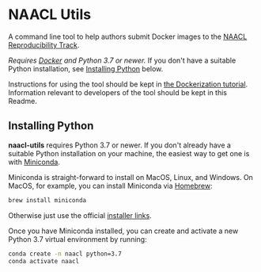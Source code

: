 # NAACL Utils

A command line tool to help authors submit Docker images to the [NAACL Reproducibility Track](https://naacl2022-reproducibility-track.github.io/).

*Requires [Docker](https://www.docker.com/) and Python 3.7 or newer.* If you don't have a suitable Python installation, see [Installing Python](#installing-python) below.

Instructions for using the tool should be kept in [the Dockerization tutorial](https://github.com/naacl2022-reproducibility-track/naacl2022-reproducibility-track.github.io/blob/main/_tutorial/04_submitting.md).
Information relevant to developers of the tool should be kept in this Readme.

## Installing Python

**naacl-utils** requires Python 3.7 or newer. If you don't already have a suitable Python installation on your machine, the easiest way to get one is with [Miniconda](https://docs.conda.io/en/latest/miniconda.html).

Miniconda is straight-forward to install on MacOS, Linux, and Windows.
On MacOS, for example, you can install Miniconda via [Homebrew](https://brew.sh/):

```bash
brew install miniconda
```

Otherwise just use the official [installer links](https://docs.conda.io/en/latest/miniconda.html#latest-miniconda-installer-links).

Once you have Miniconda installed, you can create and activate a new Python 3.7 virtual environment by running:

```bash
conda create -n naacl python=3.7
conda activate naacl
```
